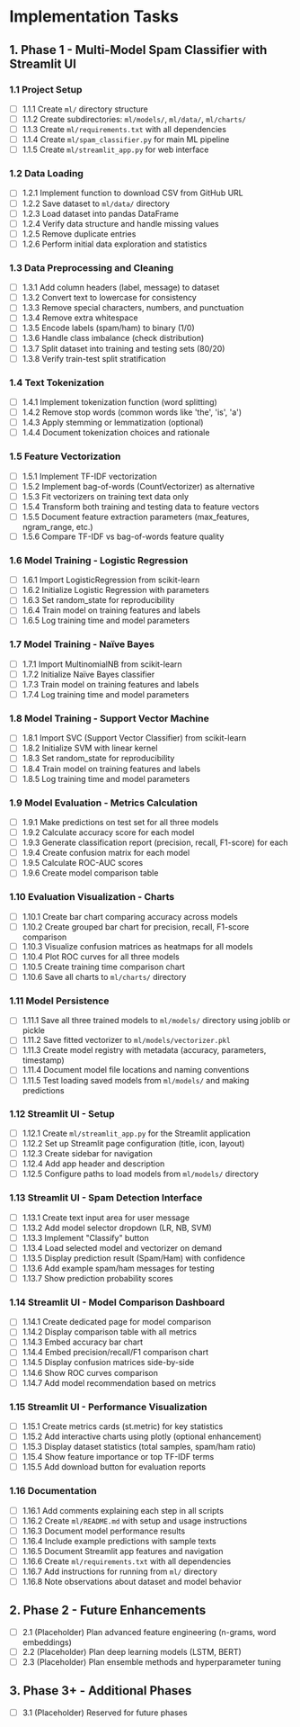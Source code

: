 # Implementation Tasks

## 1. Phase 1 - Multi-Model Spam Classifier with Streamlit UI

### 1.1 Project Setup
- [ ] 1.1.1 Create `ml/` directory structure
- [ ] 1.1.2 Create subdirectories: `ml/models/`, `ml/data/`, `ml/charts/`
- [ ] 1.1.3 Create `ml/requirements.txt` with all dependencies
- [ ] 1.1.4 Create `ml/spam_classifier.py` for main ML pipeline
- [ ] 1.1.5 Create `ml/streamlit_app.py` for web interface

### 1.2 Data Loading
- [ ] 1.2.1 Implement function to download CSV from GitHub URL
- [ ] 1.2.2 Save dataset to `ml/data/` directory
- [ ] 1.2.3 Load dataset into pandas DataFrame
- [ ] 1.2.4 Verify data structure and handle missing values
- [ ] 1.2.5 Remove duplicate entries
- [ ] 1.2.6 Perform initial data exploration and statistics

### 1.3 Data Preprocessing and Cleaning
- [ ] 1.3.1 Add column headers (label, message) to dataset
- [ ] 1.3.2 Convert text to lowercase for consistency
- [ ] 1.3.3 Remove special characters, numbers, and punctuation
- [ ] 1.3.4 Remove extra whitespace
- [ ] 1.3.5 Encode labels (spam/ham) to binary (1/0)
- [ ] 1.3.6 Handle class imbalance (check distribution)
- [ ] 1.3.7 Split dataset into training and testing sets (80/20)
- [ ] 1.3.8 Verify train-test split stratification

### 1.4 Text Tokenization
- [ ] 1.4.1 Implement tokenization function (word splitting)
- [ ] 1.4.2 Remove stop words (common words like 'the', 'is', 'a')
- [ ] 1.4.3 Apply stemming or lemmatization (optional)
- [ ] 1.4.4 Document tokenization choices and rationale

### 1.5 Feature Vectorization
- [ ] 1.5.1 Implement TF-IDF vectorization
- [ ] 1.5.2 Implement bag-of-words (CountVectorizer) as alternative
- [ ] 1.5.3 Fit vectorizers on training text data only
- [ ] 1.5.4 Transform both training and testing data to feature vectors
- [ ] 1.5.5 Document feature extraction parameters (max_features, ngram_range, etc.)
- [ ] 1.5.6 Compare TF-IDF vs bag-of-words feature quality

### 1.6 Model Training - Logistic Regression
- [ ] 1.6.1 Import LogisticRegression from scikit-learn
- [ ] 1.6.2 Initialize Logistic Regression with parameters
- [ ] 1.6.3 Set random_state for reproducibility
- [ ] 1.6.4 Train model on training features and labels
- [ ] 1.6.5 Log training time and model parameters

### 1.7 Model Training - Naïve Bayes
- [ ] 1.7.1 Import MultinomialNB from scikit-learn
- [ ] 1.7.2 Initialize Naïve Bayes classifier
- [ ] 1.7.3 Train model on training features and labels
- [ ] 1.7.4 Log training time and model parameters

### 1.8 Model Training - Support Vector Machine
- [ ] 1.8.1 Import SVC (Support Vector Classifier) from scikit-learn
- [ ] 1.8.2 Initialize SVM with linear kernel
- [ ] 1.8.3 Set random_state for reproducibility
- [ ] 1.8.4 Train model on training features and labels
- [ ] 1.8.5 Log training time and model parameters

### 1.9 Model Evaluation - Metrics Calculation
- [ ] 1.9.1 Make predictions on test set for all three models
- [ ] 1.9.2 Calculate accuracy score for each model
- [ ] 1.9.3 Generate classification report (precision, recall, F1-score) for each
- [ ] 1.9.4 Create confusion matrix for each model
- [ ] 1.9.5 Calculate ROC-AUC scores
- [ ] 1.9.6 Create model comparison table

### 1.10 Evaluation Visualization - Charts
- [ ] 1.10.1 Create bar chart comparing accuracy across models
- [ ] 1.10.2 Create grouped bar chart for precision, recall, F1-score comparison
- [ ] 1.10.3 Visualize confusion matrices as heatmaps for all models
- [ ] 1.10.4 Plot ROC curves for all three models
- [ ] 1.10.5 Create training time comparison chart
- [ ] 1.10.6 Save all charts to `ml/charts/` directory

### 1.11 Model Persistence
- [ ] 1.11.1 Save all three trained models to `ml/models/` directory using joblib or pickle
- [ ] 1.11.2 Save fitted vectorizer to `ml/models/vectorizer.pkl`
- [ ] 1.11.3 Create model registry with metadata (accuracy, parameters, timestamp)
- [ ] 1.11.4 Document model file locations and naming conventions
- [ ] 1.11.5 Test loading saved models from `ml/models/` and making predictions

### 1.12 Streamlit UI - Setup
- [ ] 1.12.1 Create `ml/streamlit_app.py` for the Streamlit application
- [ ] 1.12.2 Set up Streamlit page configuration (title, icon, layout)
- [ ] 1.12.3 Create sidebar for navigation
- [ ] 1.12.4 Add app header and description
- [ ] 1.12.5 Configure paths to load models from `ml/models/` directory

### 1.13 Streamlit UI - Spam Detection Interface
- [ ] 1.13.1 Create text input area for user message
- [ ] 1.13.2 Add model selector dropdown (LR, NB, SVM)
- [ ] 1.13.3 Implement "Classify" button
- [ ] 1.13.4 Load selected model and vectorizer on demand
- [ ] 1.13.5 Display prediction result (Spam/Ham) with confidence
- [ ] 1.13.6 Add example spam/ham messages for testing
- [ ] 1.13.7 Show prediction probability scores

### 1.14 Streamlit UI - Model Comparison Dashboard
- [ ] 1.14.1 Create dedicated page for model comparison
- [ ] 1.14.2 Display comparison table with all metrics
- [ ] 1.14.3 Embed accuracy bar chart
- [ ] 1.14.4 Embed precision/recall/F1 comparison chart
- [ ] 1.14.5 Display confusion matrices side-by-side
- [ ] 1.14.6 Show ROC curves comparison
- [ ] 1.14.7 Add model recommendation based on metrics

### 1.15 Streamlit UI - Performance Visualization
- [ ] 1.15.1 Create metrics cards (st.metric) for key statistics
- [ ] 1.15.2 Add interactive charts using plotly (optional enhancement)
- [ ] 1.15.3 Display dataset statistics (total samples, spam/ham ratio)
- [ ] 1.15.4 Show feature importance or top TF-IDF terms
- [ ] 1.15.5 Add download button for evaluation reports

### 1.16 Documentation
- [ ] 1.16.1 Add comments explaining each step in all scripts
- [ ] 1.16.2 Create `ml/README.md` with setup and usage instructions
- [ ] 1.16.3 Document model performance results
- [ ] 1.16.4 Include example predictions with sample texts
- [ ] 1.16.5 Document Streamlit app features and navigation
- [ ] 1.16.6 Create `ml/requirements.txt` with all dependencies
- [ ] 1.16.7 Add instructions for running from `ml/` directory
- [ ] 1.16.8 Note observations about dataset and model behavior

## 2. Phase 2 - Future Enhancements
- [ ] 2.1 (Placeholder) Plan advanced feature engineering (n-grams, word embeddings)
- [ ] 2.2 (Placeholder) Plan deep learning models (LSTM, BERT)
- [ ] 2.3 (Placeholder) Plan ensemble methods and hyperparameter tuning

## 3. Phase 3+ - Additional Phases
- [ ] 3.1 (Placeholder) Reserved for future phases
